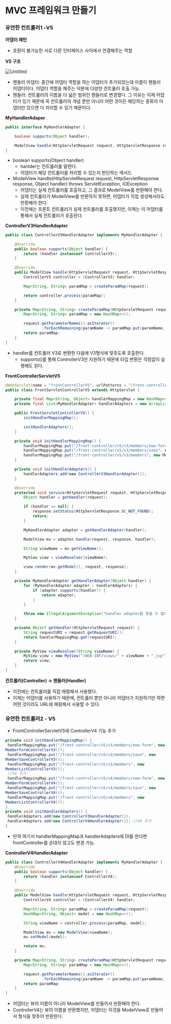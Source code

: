 # MVC 프레임워크 만들기

### 유연한 컨트롤러1 -V5

**어댑터 패턴**

- 호환이 불가능한 서로 다른 인터페이스 사이에서 연결해주는 역할

**V5 구조**

![Untitled](MVC%20%E1%84%91%E1%85%B3%E1%84%85%E1%85%A6%E1%84%8B%E1%85%B5%E1%86%B7%E1%84%8B%E1%85%AF%E1%84%8F%E1%85%B3%20%E1%84%86%E1%85%A1%E1%86%AB%E1%84%83%E1%85%B3%E1%86%AF%E1%84%80%E1%85%B5%2032cdae81d83c41df899ec9078da6cc4b/Untitled.png)

- 핸들러 어댑터: 중간에 어댑터 역할을 하는 어댑터가 추가되었는데 이름이 핸들러 어댑터이다. 어댑터 역할을 해주는 덕분에 다양한 컨트롤러 호출 가능.
- 핸들러: 컨트롤러의 이름을 더 넓은 범위인 핸들러로 변경했다. 그 이유는 이제 어댑터가 있기 때문에 꼭 컨트롤러의 개념 뿐만 아니라 어떤 것이든 해당하는 종류의 어댑터만 있으면 다 처리할 수 있기 때문이다.

**MyHandlerAdaper**

```java
public interface MyHandlerAdapter {

    boolean supports(Object handler);

    ModelView handle(HttpServletRequest request, HttpServletResponse response, Object handler) throws ServletException, IOException;
}
```

- boolean supports(Object handler)
    - hanlder는 컨트롤러를 말한다.
    - 어댑터가 해당 컨트롤러를 처리할 수 있는지 판단하는 메서드
- ModelView handle(HttpServletRequest request, HttpServletResponse response, Object handler) throws ServletException, IOException
    - 어댑터는 실제 컨트롤러를 호출하고, 그 결과로 ModelView를 반환해야 한다.
    - 실제 컨트롤러가 ModelView를 반환하지 못하면, 어댑터가 직접 생성해서라도 반환해야 한다.
    - 이전에는 프론트 컨트롤러가 실제 컨트롤러를 호출했지만, 이제는 이 어댑터를 통해서 실제 컨트롤러가 호출된다.

**ControllerV3HandlerAdapter**

```java
public class ControllerV3HandlerAdapter implements MyHandlerAdapter {

    @Override
    public boolean supports(Object handler) {
        return (handler instanceof ControllerV3);
    }

    @Override
    public ModelView handle(HttpServletRequest request, HttpServletResponse response, Object handler) throws ServletException, IOException {
        ControllerV3 controller = (ControllerV3) handler;

        Map<String, String> paramMap = createParamMap(request);

        return controller.process(paramMap);
    }

    private Map<String, String> createParamMap(HttpServletRequest request) {
        Map<String, String> paramMap = new HashMap<>();

        request.getParameterNames().asIterator()
                .forEachRemaining(paramName -> paramMap.put(paramName, request.getParameter(paramName)));
        return paramMap;
    }
}
```

- handler를 컨트롤러 V3로 변환한 다음에 V3형식에 맞추도록 호출한다.
    - supports()를 통해 ControllerV3만 지원하기 때문에 타입 변환은 걱정없이 실행해도 된다.

**FrontControllerServletV5**

```java
@WebServlet(name = "frontControllerV5", urlPatterns = "/front-controller/v5/*")
public class FrontServletControllerV5 extends HttpServlet {

    private final Map<String, Object> handlerMappingMap = new HashMap<>();
    private final List<MyHandlerAdapter> handlerAdapters = new ArrayList<>();

    public FrontServletControllerV5() {
        initHandlerMappingMap();

        initHandlerAdapters();
    }

    private void initHandlerMappingMap() {
        handlerMappingMap.put("/front-controller/v5/v3/members/new-form", new MemberFormControllerV3());
        handlerMappingMap.put("/front-controller/v5/v3/members/save", new MemberSaveControllerV3());
        handlerMappingMap.put("/front-controller/v5/v3/members", new MemberListControllerV3());
    }

    private void initHandlerAdapters() {
        handlerAdapters.add(new ControllerV3HandlerAdapter());
    }

    @Override
    protected void service(HttpServletRequest request, HttpServletResponse response) throws ServletException, IOException {
        Object handler = getHandler(request);

        if (handler == null) {
            response.setStatus(HttpServletResponse.SC_NOT_FOUND);
            return;
        }

        MyHandlerAdapter adapter = getHandlerAdapter(handler);

        ModelView mv = adapter.handle(request, response, handler);

        String viewName = mv.getViewName();

        MyView view = viewResolver(viewName);

        view.render(mv.getModel(), request, response);
    }

    private MyHandlerAdapter getHandlerAdapter(Object handler) {
        for (MyHandlerAdapter adapter : handlerAdapters) {
            if (adapter.supports(handler)) {
                return adapter;
            }
        }

        throw new IllegalArgumentException("handler adapter를 찾을 수 없다. handler = " + handler);
    }

    private Object getHandler(HttpServletRequest request) {
        String requestURI = request.getRequestURI();
        return handlerMappingMap.get(requestURI);
    }

    private MyView viewResolver(String viewName) {
        MyView view = new MyView("/WEB-INF/views/" + viewName + ".jsp");
        return view;
    }
}
```

**컨트롤러(Controller)  → 핸들러(Handler)**

- 이전에는 컨트롤러를 직접 매핑해서 사용했다.
- 이제는 어댑터를 사용하기 때문에, 컨트롤러 뿐만 아니라 어댑터가 지원하기만 하면 어떤 것이라도 URL에 매핑해서 사용할 수 있다.

### 유연한 컨트롤러2 - V5

- FrontControllerServletV5에 ControllerV4 기능 추가

```java
private void initHandlerMappingMap() {
 handlerMappingMap.put("/front-controller/v5/v3/members/new-form", new
MemberFormControllerV3());
 handlerMappingMap.put("/front-controller/v5/v3/members/save", new
MemberSaveControllerV3());
 handlerMappingMap.put("/front-controller/v5/v3/members", new
MemberListControllerV3());
 //V4 추가
 handlerMappingMap.put("/front-controller/v5/v4/members/new-form", new
MemberFormControllerV4());
 handlerMappingMap.put("/front-controller/v5/v4/members/save", new
MemberSaveControllerV4());
 handlerMappingMap.put("/front-controller/v5/v4/members", new
MemberListControllerV4());
}
private void initHandlerAdapters() {
 handlerAdapters.add(new ControllerV3HandlerAdapter());
 handlerAdapters.add(new ControllerV4HandlerAdapter()); //V4 추가
}
```

- 만약 여기서 handlerMappingMap과 handlerAdapters에 DI를 한다면 frontController를 손대지 않고도 변경 가능.

**ControllerV4HandlerAdapter**

```java
public class ControllerV4HandlerAdapter implements MyHandlerAdapter {
    @Override
    public boolean supports(Object handler) {
        return (handler instanceof ControllerV4);
    }

    @Override
    public ModelView handle(HttpServletRequest request, HttpServletResponse response, Object handler) throws ServletException, IOException {
        ControllerV4 controller = (ControllerV4) handler;

        Map<String, String> paramMap = createParamMap(request);
        HashMap<String, Object> model = new HashMap<>();

        String viewName = controller.process(paramMap, model);

        ModelView mv = new ModelView(viewName);
        mv.setModel(model);

        return mv;
    }

    private Map<String, String> createParamMap(HttpServletRequest request) {
        Map<String, String> paramMap = new HashMap<>();

        request.getParameterNames().asIterator()
                .forEachRemaining(paramName -> paramMap.put(paramName, request.getParameter(paramName)));
        return paramMap;
    }
}
```

- 어댑터는 뷰의 이름이 아니라 ModelView를 만들어서 반환해야 한다.
- ControllerV4는 뷰의 이름을 반환했지만, 어댑터는 이것을 ModelView로 만들어서 형식을 맞추어 반환한다.